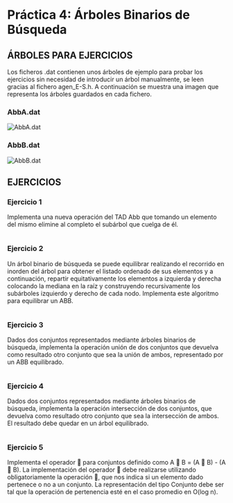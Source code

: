 # Práctica 4: Árboles Binarios de Búsqueda

## ÁRBOLES PARA EJERCICIOS

Los ficheros .dat contienen unos árboles de ejemplo para probar los ejercicios sin necesidad de introducir un árbol manualmente, se leen gracias al fichero agen_E-S.h.
A continuación se muestra una imagen que representa los árboles guardados en cada fichero.

### AbbA.dat

![AbbA.dat](AbbA.png)

### AbbB.dat

![AbbB.dat](AbbB.png)

## EJERCICIOS

### Ejercicio 1

Implementa una nueva operación del TAD Abb que tomando un elemento del mismo
elimine al completo el subárbol que cuelga de él.

```cpp

```

### Ejercicio 2

Un árbol binario de búsqueda se puede equilibrar realizando el recorrido en inorden
del árbol para obtener el listado ordenado de sus elementos y a continuación, repartir
equitativamente los elementos a izquierda y derecha colocando la mediana en la raíz y
construyendo recursivamente los subárboles izquierdo y derecho de cada nodo.
Implementa este algoritmo para equilibrar un ABB.

```cpp

```

### Ejercicio 3

Dados dos conjuntos representados mediante árboles binarios de búsqueda,
implementa la operación unión de dos conjuntos que devuelva como resultado otro
conjunto que sea la unión de ambos, representado por un ABB equilibrado.

```cpp

```

### Ejercicio 4

Dados dos conjuntos representados mediante árboles binarios de búsqueda,
implementa la operación intersección de dos conjuntos, que devuelva como resultado
otro conjunto que sea la intersección de ambos. El resultado debe quedar en un árbol
equilibrado.

```cpp

```

### Ejercicio 5

Implementa el operador  para conjuntos definido como A  B = (A  B) - (A  B).
La implementación del operador  debe realizarse utilizando obligatoriamente la
operación , que nos indica si un elemento dado pertenece o no a un conjunto. La
representación del tipo Conjunto debe ser tal que la operación de pertenencia esté en el
caso promedio en O(log n).

```cpp

```

